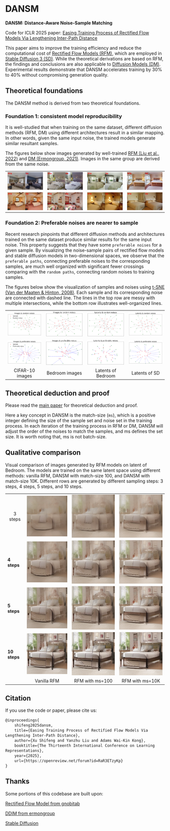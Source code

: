 # DANSM

**DANSM: Distance-Aware Noise-Sample Matching**

Code for ICLR 2025 paper: [Easing Training Process of Rectified Flow Models Via Lengthening Inter-Path Distance](https://openreview.net/forum?id=RaR3ETzyKp "ICLR 2025")

This paper aims to improve the training efficiency and reduce the computational cost of 
[Rectified Flow Models (RFM)](https://github.com/ermongroup/ddim), which are employed in 
[Stable Diffusion 3 (SD)](https://stability.ai/news/stable-diffusion-3). 
While the theoretical derivations are based on RFM, the findings and conclusions 
are also applicable to [Diffusion Models (DM)](https://github.com/ermongroup/ddim). 
Experimental results demonstrate that DANSM accelerates training by 30% to 40% 
without compromising generation quality.

## Theoretical foundations
The DANSM method is derived from two theoretical foundations.

### Foundation 1: consistent model reproducibility
It is well-studied that when training on the same dataset, 
different diffusion methods (RFM, DM) using different architectures result in a similar mapping. 
In other words, given the same input noise, the trained models generate similar resultant samples. 

The figures below show images generated by well-trained 
[RFM (Liu et al., 2022)](https://github.com/gnobitab/RectifiedFlow) 
and [DM (Ermongroup, 2021)](https://github.com/ermongroup/ddim). 
Images in the same group are derived from the same noise.
<table>
  <tbody>
    <tr>
      <td><img src="./fig/3m-sample-compare/00014.png" alt="" /></td>
      <td><img src="./fig/3m-sample-compare/00018.png" alt="" /></td>
      <td><img src="./fig/3m-sample-compare/00020.png" alt="" /></td>
      <td><img src="./fig/3m-sample-compare/00023.png" alt="" /></td>
    </tr>
    <tr>
      <td><img src="./fig/3m-sample-compare/00034.png" alt="" /></td>
      <td><img src="./fig/3m-sample-compare/00050.png" alt="" /></td>
      <td><img src="./fig/3m-sample-compare/00059.png" alt="" /></td>
      <td><img src="./fig/3m-sample-compare/00095.png" alt="" /></td>
    </tr>
  </tbody>
</table>

### Foundation 2: Preferable noises are nearer to sample
Recent research pinpoints that different diffusion methods and architectures 
trained on the same dataset produce similar results for the same input noise. 
This property suggests that they have some ``preferable noises`` for a given sample. 
By visualizing the noise-sample pairs of rectified flow models and stable diffusion
models in two-dimensional spaces, we observe that the ``preferable paths``, connecting
preferable noises to the corresponding samples, are much well organized with
significant fewer crossings comparing with the ``random paths``, connecting random
noises to training samples.

The figures below show the visualization of samples and noises using 
[t-SNE (Van der Maaten & Hinton, 2008)](http://www.cs.toronto.edu/~hinton/absps/tsnefinal.pdf). 
Each sample and its corresponding noise are connected with dashed line. 
The lines in the top row are messy with multiple intersections, 
while the bottom row illustrates well-organized lines.
<table>
  <tbody>
    <tr>
      <td><img src="./fig/t_SNE_mapping/cifar10_pairs23_perplexity22_rdm_noise.png" alt="" /></td>
      <td><img src="./fig/t_SNE_mapping/bedroom_pairs20_perplexity25_rdm_noise.png" alt="" /></td>
      <td><img src="./fig/t_SNE_mapping/latent_bedroom_pairs20_perplexity30_rdm_noise.png" alt="" /></td>
      <td><img src="./fig/t_SNE_mapping/sd_latent_pairs20_perplexity30_rdm_noise.png" alt="" /></td>
    </tr>
    <tr>
      <td><img src="./fig/t_SNE_mapping/cifar10_pairs23_perplexity22_gth_noise.png" alt="" /></td>
      <td><img src="./fig/t_SNE_mapping/bedroom_pairs20_perplexity25_gth_noise.png" alt="" /></td>
      <td><img src="./fig/t_SNE_mapping/latent_bedroom_pairs20_perplexity30_gth_noise.png" alt="" /></td>
      <td><img src="./fig/t_SNE_mapping/sd_latent_pairs20_perplexity30_gth_noise.png" alt="" /></td>
    </tr>
    <tr align="center">
      <td>CIFAR-10 images</td>
      <td>Bedroom images</td>
      <td>Latents of Bedroom</td>
      <td>Latents of SD</td>
    </tr>
  </tbody>
</table>

## Theoretical deduction and proof
Please read the [main paper](https://openreview.net/forum?id=RaR3ETzyKp) 
for theoretical deduction and proof.

Here a key concept in DANSM is the match-size (``ms``), which is a positive integer 
defining the size of the sample set and noise set in the training process. 
In each iteration of the training process in RFM or DM, 
DANSM will adjust the order of the noises to match the samples, and ms defines the set size. 
It is worth noting that, ms is not batch-size.

## Qualitative comparison
Visual comparison of images generated by RFM models on latent of Bedroom.
The models are trained on the same latent space using different methods: 
vanilla RFM, DANSM with match-size 100, and DANSM with match-size 10K. 
Different rows are generated by different sampling steps: 3 steps, 
4 steps, 5 steps, and 10 steps. 
<table>
<tbody>
  <tr>
    <td align="center">3 steps</td>
    <td><img src="./fig/appendix_latent_bedroom/steps3_ms0/00121.png" alt="" /></td>
    <td><img src="./fig/appendix_latent_bedroom/steps3_ms100/00121.png" alt="" /></td>
    <td><img src="./fig/appendix_latent_bedroom/steps3_ms10000/00121.png" alt="" /></td>
  </tr>
  <tr>
    <td style="font-weight: bold;">4 steps</td>
    <td><img src="./fig/appendix_latent_bedroom/steps4_ms0/00121.png" alt="" /></td>
    <td><img src="./fig/appendix_latent_bedroom/steps4_ms100/00121.png" alt="" /></td>
    <td><img src="./fig/appendix_latent_bedroom/steps4_ms10000/00121.png" alt="" /></td>
  </tr>
  <tr>
    <td style="font-weight: bold;">5 steps</td>
    <td><img src="./fig/appendix_latent_bedroom/steps5_ms0/00121.png" alt="" /></td>
    <td><img src="./fig/appendix_latent_bedroom/steps5_ms100/00121.png" alt="" /></td>
    <td><img src="./fig/appendix_latent_bedroom/steps5_ms10000/00121.png" alt="" /></td>
  </tr>
  <tr>
    <td style="font-weight: bold;">10 steps</td>
    <td><img src="./fig/appendix_latent_bedroom/steps10_ms0/00121.png" alt="" /></td>
    <td><img src="./fig/appendix_latent_bedroom/steps10_ms100/00121.png" alt="" /></td>
    <td><img src="./fig/appendix_latent_bedroom/steps10_ms10000/00121.png" alt="" /></td>
  </tr>
  <tr align="center">
    <td></td>
    <td>Vanilla RFM</td>
    <td>RFM with ms=100</td>
    <td>RFM with ms=10K</td>
  </tr>
</tbody>
</table>



## Citation
If you use the code or paper, please cite us:
```
@inproceedings{
    shifeng2025dansm,
    title={Easing Training Process of Rectified Flow Models Via Lengthening Inter-Path Distance},
    author={Xu Shifeng and Yanzhu Liu and Adams Wai-Kin Kong},
    booktitle={The Thirteenth International Conference on Learning Representations},
    year={2025},
    url={https://openreview.net/forum?id=RaR3ETzyKp}
}
```

## Thanks
Some portions of this codebase are built upon:

[Rectified Flow Model from gnobitab](https://github.com/gnobitab/RectifiedFlow)

[DDIM from ermongroup](https://github.com/ermongroup/ddim)

[Stable Diffusion](https://github.com/Stability-AI/stablediffusion)
